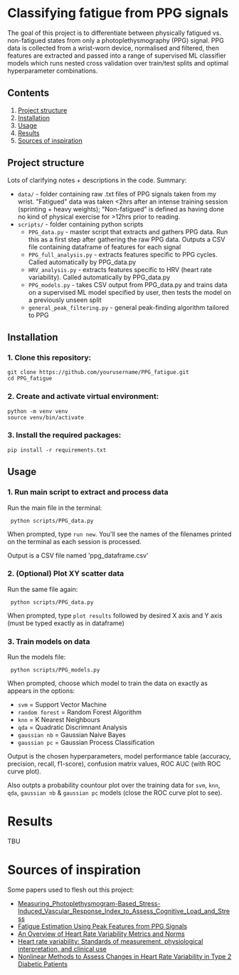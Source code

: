 # Classifying fatigue from PPG signals

The goal of this project is to differentiate between physically fatigued vs. non-fatigued states from only a photoplethysmography (PPG) signal. PPG data is collected from a wrist-worn device, normalised and filtered, then features are extracted and passed into a range of supervised ML classifier models which runs nested cross validation over train/test splits and optimal hyperparameter combinations.


## Contents

1. [Project structure](#project-structure)
2. [Installation](#installation)
3. [Usage](#usage)
4. [Results](#results)
5. [Sources of inspiration](#sources-of-inspiration)



## Project structure
Lots of clarifying notes + descriptions in the code. Summary:

- `data/` - folder containing raw .txt files of PPG signals taken from my wrist. "Fatigued" data was taken <2hrs after an intense training session (sprinting + heavy weights); "Non-fatigued" is defined as having done no kind of physical exercise for >12hrs prior to reading.
- `scripts/` - folder containing python scripts
  - `PPG_data.py` - master script that extracts and gathers PPG data. Run this as a first step after gathering the raw PPG data. Outputs a CSV file containing dataframe of features for each signal
  - `PPG_full_analysis.py` - extracts features specific to PPG cycles. Called automatically by PPG_data.py
  - `HRV_analysis.py` - extracts features specific to HRV (heart rate variability). Called automatically by PPG_data.py
  - `PPG_models.py` - takes CSV output from PPG_data.py and trains data on a supervised ML model specified by user, then tests the model on a previously unseen split
  - `general_peak_filtering.py` - general peak-finding algorithm tailored to PPG


## Installation
### 1. Clone this repository:
   ```
   git clone https://github.com/yourusername/PPG_fatigue.git
   cd PPG_fatigue
   ```

### 2. Create and activate virtual environment:
   ```
   python -m venv venv
   source venv/bin/activate
   ```

### 3. Install the required packages:
   ```
   pip install -r requirements.txt
   ```


## Usage
### 1. Run main script to extract and process data 

Run the main file in the terminal:

   ```
    python scripts/PPG_data.py
   ```
When prompted, type `run new`. You'll see the names of the filenames printed on the terminal as each session is processed.

Output is a CSV file named 'ppg_dataframe.csv'

### 2. (Optional) Plot XY scatter data

Run the same file again:
   ```
    python scripts/PPG_data.py
   ```
When prompted, type `plot results` followed by desired X axis and Y axis (must be typed exactly as in dataframe)

### 3. Train models on data

Run the models file:
   ```
    python scripts/PPG_models.py
   ```
When prompted, choose which model to train the data on exactly as appears in the options:
- `svm` = Support Vector Machine
- `random forest` = Random Forest Algorithm
- `knn` = K Nearest Neighbours
- `qda` = Quadratic Discrimnant Analysis
- `gaussian nb` = Gaussian Naive Bayes
- `gaussian pc` = Gaussian Process Classification
  
Output is the chosen hyperparameters, model performance table (accuracy, precision, recall, f1-score), confusion matrix values, ROC AUC (with ROC curve plot).

Also outpts a probability countour plot over the training data  for `svm`, `knn`, `qda`, `gaussian nb` & `gaussian pc` models (close the ROC curve plot to see).



# Results

TBU


# Sources of inspiration
Some papers used to flesh out this project:
- [Measuring_Photoplethysmogram-Based_Stress-Induced_Vascular_Response_Index_to_Assess_Cognitive_Load_and_Stress](https://www.researchgate.net/publication/300727633_Measuring_Photoplethysmogram-Based_Stress-Induced_Vascular_Response_Index_to_Assess_Cognitive_Load_and_Stress](https://www.researchgate.net/publication/300727633_Measuring_Photoplethysmogram-Based_Stress-Induced_Vascular_Response_Index_to_Assess_Cognitive_Load_and_Stress))
- [Fatigue Estimation Using Peak Features from PPG Signals](https://www.mdpi.com/2227-7390/11/16/3580)
- [An Overview of Heart Rate Variability Metrics and Norms](https://www.ncbi.nlm.nih.gov/pmc/articles/PMC5624990/)
- [Heart rate variability: Standards of measurement, physiological interpretation, and clinical use](https://academic.oup.com/eurheartj/article/17/3/354/485572)
- [Nonlinear Methods to Assess Changes in Heart Rate Variability in Type 2 Diabetic Patients](https://www.ncbi.nlm.nih.gov/pmc/articles/PMC4062368/)
  

